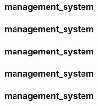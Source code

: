 # management_system
# management_system
# management_system
# management_system
# management_system

